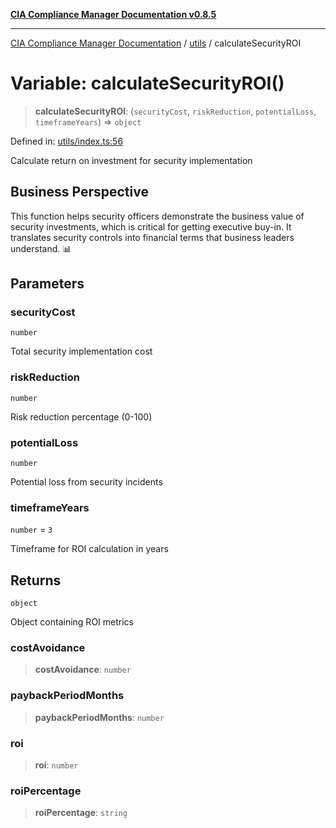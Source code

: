 [**CIA Compliance Manager Documentation v0.8.5**](../../README.md)

***

[CIA Compliance Manager Documentation](../../modules.md) / [utils](../README.md) / calculateSecurityROI

# Variable: calculateSecurityROI()

> **calculateSecurityROI**: (`securityCost`, `riskReduction`, `potentialLoss`, `timeframeYears`) => `object`

Defined in: [utils/index.ts:56](https://github.com/Hack23/cia-compliance-manager/blob/4f2006283e1cd56feb8daea1f810b2bc8c1b1d1b/src/utils/index.ts#L56)

Calculate return on investment for security implementation

## Business Perspective

This function helps security officers demonstrate the business value of
security investments, which is critical for getting executive buy-in. It
translates security controls into financial terms that business leaders
understand. 📊

## Parameters

### securityCost

`number`

Total security implementation cost

### riskReduction

`number`

Risk reduction percentage (0-100)

### potentialLoss

`number`

Potential loss from security incidents

### timeframeYears

`number` = `3`

Timeframe for ROI calculation in years

## Returns

`object`

Object containing ROI metrics

### costAvoidance

> **costAvoidance**: `number`

### paybackPeriodMonths

> **paybackPeriodMonths**: `number`

### roi

> **roi**: `number`

### roiPercentage

> **roiPercentage**: `string`
